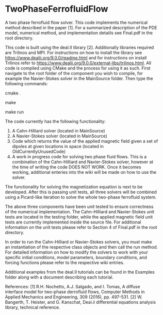 # TwoPhaseFerrofluidFlow
A two phase ferrofluid flow solver. This code implements the numerical method described in the paper [1]. For a summarized description of the PDE model, numerical method, and implementation detaiils see Final.pdf in the root directory.

This code is built using the deal.II library [2]. Additionally libraries required are Trilinos and MPI. For instructions on how to install the library see https://www.dealii.org/9.0.0/readme.html and for instructions on install Trilinos refer to https://www.dealii.org/9.0.0/external-libs/trilinos.html. All code is compiled using CMake and the process for using it as such. First navigate to the root folder of the component you wish to compile, for example the Navier-Stokes solver in the MainSource folder. Then type the following commands:

cmake .

make

make run

The code currently has the following functionality:

1) A Cahn-Hilliard solver (located in MainSource)
2) A Navier-Stokes solver (located in MainSource)
3) Code which returns the value of the applied magnetic field given a set of dipoles at given locations in space (located in OldCurrentlyUnusedCode)
4) A work in progress code for solving two phase fluid flows. This is a combination of the Cahn-Hilliard and Navier-Stokes solver, however at the time of writing the code DOES NOT WORK. Once it becomes working, additional enteries into the wiki will be made on how to use the solver.

The functionality for solving the magnetization equation is next to be developed. After this is passing unit tests, all three solvers will be combined using a Picard-like iteration to solve the whole two-phase ferrofluid system.

The above three components have been unit tested to ensure correctness of the numerical implementation. The Cahn-Hilliard and Navier-Stokes unit tests are located in the testing folder, while the applied magnetic field unit tests are currently implemented inside the source file. For additional information on the unit tests please refer to Section 4 of Final.pdf in the root directory.

In order to run the Cahn-Hilliard or Navier-Stokes solvers, you must make an instantiation of the respective class objects and then call the run method. For detailed information on how to modify the solvers to work with your specific initial conditions, model parameters, boundary conditions, and forcing functions please refer to the respective wiki entries.

Additional examples from the deal.II tutorials can be found in the Examples folder along with a document describing each tutorial.

References:
[1] R.H. Nochetto, A.J. Salgado, and I. Tomas, A diffuse interface model for two-phase derrofluid flows, Computer Methods in Applied Mechanics and Engineering, 309 (2016), pp. 497-531.
[2] W. Bangerth, T. Heister, and G. Kanschat, Deai.ii differential equations analysis library, technical reference.
